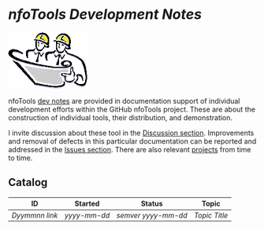 <!-- index.md 0.0.0                 UTF-8                          2021-09-03
     ----1----|----2----|----3----|----4----|----5----|----6----|----7----|--*

                        NFOTOOLS DEVELOPMENT NOTES
     -->

# ***nfoTools** Development Notes*

![Hard Hat Area](../images/hardhat-logo.gif)

nfoTools [dev notes](.) are provided in documentation support of individual
development efforts within the GitHub nfoTools project.  These are about the
construction of individual tools, their distribution, and demonstration.

I invite discussion about these tool in the
[Discussion section](https://github.com/orcmid/nfoTools/discussions).
Improvements and removal of defects in this particular documentation can be
reported and addressed in the
[Issues section](https://github.com/orcmid/nfoTools/issues).  There are also
relevant [projects](https://github.com/orcmid/nfoTools/projects) from time to
time.

## Catalog

| **ID** | **Started** | **Status** | **Topic** |
|   :-:   |   :-:   |  :-:   |  ---  |
| _Dyymmnn link_ | _yyyy-mm-dd_ | _semver yyyy-mm-dd_ | _Topic Title_ |

<!-- ----1----|----2----|----3----|----4----|----5----|----6----|----7----|--*


     0.0.0 2021-09-03T19:11Z Placehoder Hardhat Image and empty Catalog

                    *** end of docs/dev/index.md ***
     -->
